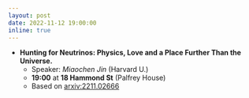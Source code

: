```yaml
---
layout: post
date: 2022-11-12 19:00:00
inline: true
---
```


- **Hunting for Neutrinos: Physics, Love and a Place Further Than the Universe.**
  - Speaker: *Miaochen Jin* (Harvard U.)
  - **19:00** at **18 Hammond St** (Palfrey House)
  - Based on [arxiv:2211.02666](https://arxiv.org/abs/2211.02666)

